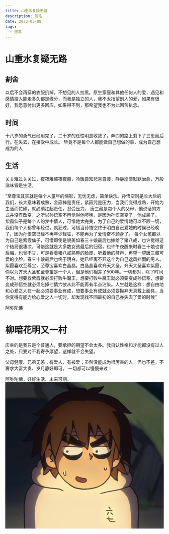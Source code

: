 ```yaml
---
title: 山重水复疑无路
description: 随笔
date: 2023-03-08
tags:
  - 随笔
---
```

# 山重水复疑无路

## 割舍

以后不会再穿的衣服扔掉，不想见的人拉黑。原生家庭和其他任何人的爱，遇见和感情投入能走多久都是缘分，而我是独立的人，我不太指望别人的爱，如果有很好，我愿意付出更多回应，如果得不到，那希望我也不为此困苦执念。

## 时间

十八岁的勇气已经用完了，二十岁的任性明显收敛了，奔四的路上剩下了三思而后行。在失去，在接受中成长。
毕竟不是每个人都能做自己想做的事，成为自己想成为的人

## 生活
关关难过关关过，夜夜难熬夜夜熬，冷暖自知悲喜自渡，静静崩溃默默治愈，万般滋味皆是生活。

“至尊宝其实就是每个人童年的缩影，无忧无虑，简单快乐。孙悟空则是长大后的我们，长大意味着成熟，金箍棒是责任，紧箍咒是压力，当我们变得成熟，开始为生活而忙碌，就必须扛起责任，忍受压力。 唐三藏是每个人的父母，他说话的方式并没有改变，之所以孙悟空不再觉得他啰嗦，是因为孙悟空变了，他成熟了。 紫霞仙子是每个人的梦中情人，可惜她太完美，为了自己的爱情她可以不顾一切，我们每个人都曾年轻过，疯狂过，可惜当孙悟空终于明白自己爱她的时候已经晚了，因为孙悟空已经不再年少轻狂，不能再为了爱情奋不顾身了。 每个女孩都以为自己是紫霞仙子，可惜即使是貌美如春三十娘最后也嫁给了猪八戒，也许觉得这个结局很凄凉，可惜这就是大多数女孩最后的归宿，也许午夜醒来时春三十娘也曾后悔，也曾不甘，可是看着猪八戒熟睡的脸庞，听着他的鼾声，再望一望唐三藏可爱的小脸，春三十娘最后也终于明白，她已经离不开这个为自己遮风挡雨的男人。紫霞喜欢至尊宝，至尊宝喜欢白晶晶，白晶晶喜欢齐天大圣，齐天大圣喜欢紫霞，你以为齐天大圣和至尊宝是一个人，但是他们相差了500年。一切都对，除了时间不对。想要救紫霞就必须打败牛魔王，想要打败牛魔王就必须要变成孙悟空，想要变成孙悟空就必须忘掉七情六欲从此不能再有半点沾染。人生就是这样：想自由地和心爱之人在一起必须要事业有成，想要事业有成就必须要抛弃天真戴上面具，当你变得有能力给心爱之人一切时，却发现找不回最初的自己亦失去了爱的时候”


阿弥陀佛

# 柳暗花明又一村



庆幸的是我只是个普通人，要承担的期望不会太多。我自认性格和才能都没有过人之处，只要对不我寄予厚望，这样就不会失望。

父母健康、兄弟无恙；有爱人、有被爱；虽然没能成为很厉害的人，但也不差。不奢求大富大贵、岁月静好即可。
一切都可以慢慢来过！

阿弥陀佛，好好生活、未来可期。
![](img/柳暗花明/img-2023-03-08-20-19-56.png)




